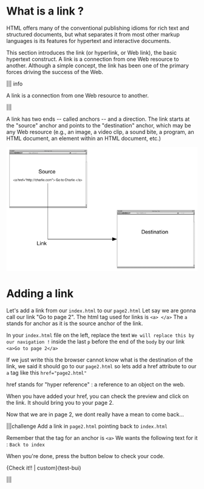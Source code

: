 # What is a link ?

HTML offers many of the conventional publishing idioms for rich text and structured documents, but what separates it from most other markup languages is its features for hypertext and interactive documents. 

This section introduces the link (or hyperlink, or Web link), the basic hypertext construct. A link is a connection from one Web resource to another. Although a simple concept, the link has been one of the primary forces driving the success of the Web.


||| info

A link is a connection from one Web resource to another.

|||

A link has two ends -- called anchors -- and a direction. The link starts at the "source" anchor and points to the "destination" anchor, which may be any Web resource (e.g., an image, a video clip, a sound bite, a program, an HTML document, an element within an HTML document, etc.)

![](.guides/img/ALINK.png)

# Adding a link

Let's add a link from our `index.html` to our `page2.html`
Let say we are gonna call our link "Go to page 2". The html tag used for links is `<a> </a>`
The `a` stands for anchor as it is the source anchor of the link.

In your `index.html` file on the left, replace the text `We will replace this by our navigation !` inside the last `p` before the end of the `body` by our link `<a>Go to page 2</a>`

If we just write this the browser cannot know what is the destination of the link, we said it should go to our `page2.html` so lets add a href attribute to our `a` tag like this `href="page2.html"`

href stands for "hyper reference" : a reference to an object on the web.

When you have added your href, you can check the preview and click on the link. It should bring you to your page 2.

Now that we are in page 2, we dont really have a mean to come back...

|||challenge
Add a link in `page2.html` pointing back to `index.html`

Remember that the tag for an anchor is `<a>`
We wants the following text for it : `Back to index`

When you're done, press the button below to check your code.

{Check it!! | custom}(test-bui)

|||



